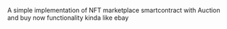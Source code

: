 
A simple implementation of NFT marketplace smartcontract with Auction and buy now functionality kinda like ebay 


